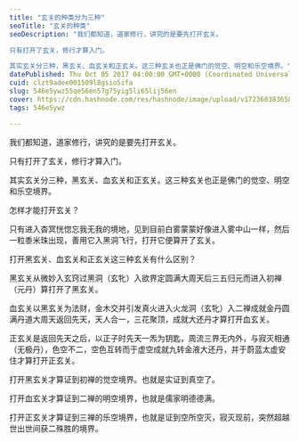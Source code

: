 ```yaml
---
title: "玄关的种类分为三种"
seoTitle: "玄关的种类"
seoDescription: "我们都知道，道家修行，讲究的是要先打开玄关。

只有打开了玄关，修行才算入门。

其实玄关分三种，黑玄关、血玄关和正玄关。这三种玄关也正是佛门的觉空、明空和乐空境界。"
datePublished: Thu Oct 05 2017 04:00:00 GMT+0000 (Coordinated Universal Time)
cuid: clzt9adee001509l8gsio5ifa
slug: 546e5ywz55qe56en57g75yig5li65lij56en
cover: https://cdn.hashnode.com/res/hashnode/image/upload/v1723603836589/63587221-a9df-4581-b8ba-219ba3b15be4.jpeg
tags: 546e5ywz

---
```


我们都知道，道家修行，讲究的是要先打开玄关。

只有打开了玄关，修行才算入门。

其实玄关分三种，黑玄关、血玄关和正玄关。这三种玄关也正是佛门的觉空、明空和乐空境界。

怎样才能打开玄关？

只有进入杳冥恍惚忘我无我的境地，见到目前白雾蒙蒙好像进入雾中山一样，然后一粒黍米珠出现，善用它入黑洞飞行，打开它便算开了玄关。

打开黑玄关、血玄关和正玄关这三种玄关有什么区别？

黑玄关从微妙入玄窍过黑洞（玄牝）入欲界定圆满大周天后三五归元而进入初禅（元丹）算打开了黑玄关。

血玄关以黑玄关为法财，金木交并引发真火进入火龙洞（玄牝）入二禅成就金丹圆满丹道大周天返回先天，天人合一，三花聚顶，成就大还丹才算打开血玄关。

正玄关是返回先天之后，以正子时先天一炁为钥匙，周流三界无内外，与寂灭相通（无极丹），色空不二，空色互转而于虚空成就九转金液大还丹，并于蔚蓝太虚安住才算打开正玄关。

打开黑玄关才算证到初禅的觉空境界。也就是实证到真空了。

打开血玄关才算证到二禅的明空境界，也就是儒家明德德满。

打开正玄关才算证到三禅的乐空境界，也就是证到空所空灭，寂灭现前，突然超越世出世间获二殊胜的境界。